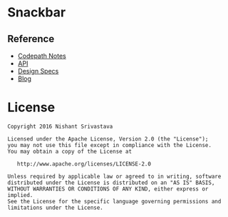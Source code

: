 # Snackbar

## Reference

+ [Codepath Notes](https://guides.codepath.com/android/Displaying-the-Snackbar)
+ [API](https://developer.android.com/reference/android/support/design/widget/Snackbar.html)
+ [Design Specs](https://www.google.com/design/spec/components/snackbars-toasts.html)
+ [Blog](https://medium.com/google-developers/snackbar-the-appropriate-interruption-ceb54d9be583#.nry8g8o3t)


License
=======

    Copyright 2016 Nishant Srivastava

    Licensed under the Apache License, Version 2.0 (the "License");
    you may not use this file except in compliance with the License.
    You may obtain a copy of the License at

       http://www.apache.org/licenses/LICENSE-2.0

    Unless required by applicable law or agreed to in writing, software
    distributed under the License is distributed on an "AS IS" BASIS,
    WITHOUT WARRANTIES OR CONDITIONS OF ANY KIND, either express or implied.
    See the License for the specific language governing permissions and
    limitations under the License.
